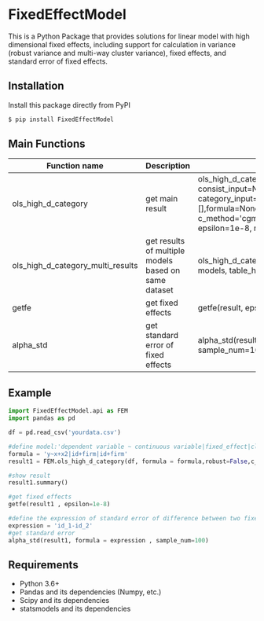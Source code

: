FixedEffectModel
=======================
This is a Python Package that provides solutions for linear model with high dimensional fixed effects, including support for calculation in variance (robust variance and multi-way cluster variance), fixed effects, and standard error of fixed effects.

Installation
-------------
Install this package directly from PyPI
```bash
$ pip install FixedEffectModel
```

Main Functions
-----------
|Function name| Description|Usage
|-------------|------------|----|
|ols_high_d_category|get main result|ols_high_d_category(data_df, consist_input=None, out_input=None, category_input=None, cluster_input=[],formula=None, robust=False, c_method='cgm', psdef=True, epsilon=1e-8, max_iter=1e6, process=5)|
|ols_high_d_category_multi_results|get results of multiple models based on same dataset|ols_high_d_category_multi_results(data_df, models, table_header)|
|getfe|get fixed effects|getfe(result, epsilon=1e-8)|
|alpha_std|get standard error of fixed effects|alpha_std(result, formula, sample_num=100)|


Example
----------
```python
import FixedEffectModel.api as FEM
import pandas as pd

df = pd.read_csv('yourdata.csv')

#define model:'dependent variable ~ continuous variable|fixed_effect|clusters'
formula = 'y~x+x2|id+firm|id+firm'
result1 = FEM.ols_high_d_category(df, formula = formula,robust=False,c_method = 'cgm',epsilon = 1e-8,psdef= True,max_iter = 1e6)

#show result
result1.summary()

#get fixed effects
getfe(result1 , epsilon=1e-8)

#define the expression of standard error of difference between two fixed effect estimations you want to know
expression = 'id_1-id_2'
#get standard error
alpha_std(result1, formula = expression , sample_num=100)

```



Requirements
------------
- Python 3.6+
- Pandas and its dependencies (Numpy, etc.)
- Scipy and its dependencies
- statsmodels and its dependencies

